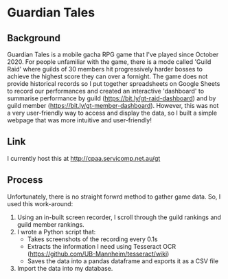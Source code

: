# Guardian Tales

## Background
Guardian Tales is a mobile gacha RPG game that I've played since October 2020. For people unfamiliar with the game, there is a mode called 'Guild Raid' where guilds of 30 members hit progressively harder bosses to achieve the highest score they can over a fornight. The game does not provide historical records so I put together spreadsheets on Google Sheets to record our performances and created an interactive 'dashboard' to summarise performance by guild (https://bit.ly/gt-raid-dashboard) and by guild member (https://bit.ly/gt-member-dashboard). However, this was not a very user-friendly way to access and display the data, so I built a simple webpage that was more intuitive and user-friendly!

## Link
I currently host this at http://cpaa.servicomp.net.au/gt

## Process
Unfortunately, there is no straight forwrd method to gather game data. So, I used this work-around:
1) Using an in-built screen recorder, I scroll through the guild rankings and guild member rankings.
2) I wrote a Python script that:
   * Takes screenshots of the recording every 0.1s 
   * Extracts the information I need using Tesseract OCR (https://github.com/UB-Mannheim/tesseract/wiki) 
   * Saves the data into a pandas dataframe and exports it as a CSV file
3) Import the data into my database.

